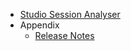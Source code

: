 * [Studio Session Analyser](0_StudioSessionAnalyser.md)
* Appendix 
	* [Release Notes](../analyser_doc/flux_analyser_release_notes.md)